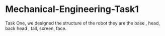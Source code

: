 # Mechanical-Engineering-Task1

Task One, we designed the structure of the robot they are the base , head, back head , tall, screen, face.
